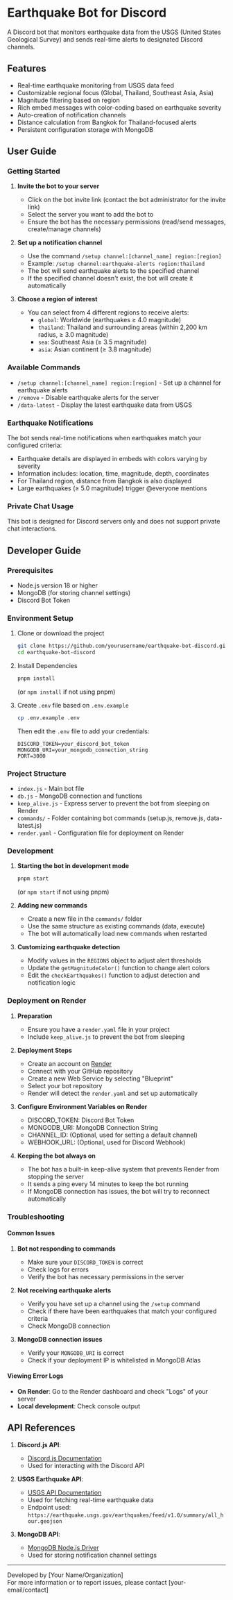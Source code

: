 # Earthquake Bot for Discord

A Discord bot that monitors earthquake data from the USGS (United States Geological Survey) and sends real-time alerts to designated Discord channels.

## Features

- Real-time earthquake monitoring from USGS data feed
- Customizable regional focus (Global, Thailand, Southeast Asia, Asia)
- Magnitude filtering based on region
- Rich embed messages with color-coding based on earthquake severity
- Auto-creation of notification channels
- Distance calculation from Bangkok for Thailand-focused alerts
- Persistent configuration storage with MongoDB

## User Guide

### Getting Started

1. **Invite the bot to your server**
   - Click on the bot invite link (contact the bot administrator for the invite link)
   - Select the server you want to add the bot to
   - Ensure the bot has the necessary permissions (read/send messages, create/manage channels)

2. **Set up a notification channel**
   - Use the command `/setup channel:[channel_name] region:[region]`
   - Example: `/setup channel:earthquake-alerts region:thailand`
   - The bot will send earthquake alerts to the specified channel
   - If the specified channel doesn't exist, the bot will create it automatically

3. **Choose a region of interest**
   - You can select from 4 different regions to receive alerts:
     - `global`: Worldwide (earthquakes ≥ 4.0 magnitude)
     - `thailand`: Thailand and surrounding areas (within 2,200 km radius, ≥ 3.0 magnitude)
     - `sea`: Southeast Asia (≥ 3.5 magnitude)
     - `asia`: Asian continent (≥ 3.8 magnitude)

### Available Commands

- `/setup channel:[channel_name] region:[region]` - Set up a channel for earthquake alerts
- `/remove` - Disable earthquake alerts for the server
- `/data-latest` - Display the latest earthquake data from USGS

### Earthquake Notifications

The bot sends real-time notifications when earthquakes match your configured criteria:

- Earthquake details are displayed in embeds with colors varying by severity
- Information includes: location, time, magnitude, depth, coordinates
- For Thailand region, distance from Bangkok is also displayed
- Large earthquakes (≥ 5.0 magnitude) trigger @everyone mentions

### Private Chat Usage

This bot is designed for Discord servers only and does not support private chat interactions.

## Developer Guide

### Prerequisites

- Node.js version 18 or higher
- MongoDB (for storing channel settings)
- Discord Bot Token

### Environment Setup

1. Clone or download the project
   ```bash
   git clone https://github.com/yourusername/earthquake-bot-discord.git
   cd earthquake-bot-discord
   ```

2. Install Dependencies 
   ```bash
   pnpm install
   ```
   (or `npm install` if not using pnpm)

3. Create `.env` file based on `.env.example`
   ```bash
   cp .env.example .env
   ```
   Then edit the `.env` file to add your credentials:
   ```
   DISCORD_TOKEN=your_discord_bot_token
   MONGODB_URI=your_mongodb_connection_string
   PORT=3000
   ```

### Project Structure

- `index.js` - Main bot file
- `db.js` - MongoDB connection and functions
- `keep_alive.js` - Express server to prevent the bot from sleeping on Render
- `commands/` - Folder containing bot commands (setup.js, remove.js, data-latest.js)
- `render.yaml` - Configuration file for deployment on Render

### Development

1. **Starting the bot in development mode**
   ```bash
   pnpm start
   ```
   (or `npm start` if not using pnpm)

2. **Adding new commands**
   - Create a new file in the `commands/` folder
   - Use the same structure as existing commands (data, execute)
   - The bot will automatically load new commands when restarted

3. **Customizing earthquake detection**
   - Modify values in the `REGIONS` object to adjust alert thresholds
   - Update the `getMagnitudeColor()` function to change alert colors
   - Edit the `checkEarthquakes()` function to adjust detection and notification logic

### Deployment on Render

1. **Preparation**
   - Ensure you have a `render.yaml` file in your project
   - Include `keep_alive.js` to prevent the bot from sleeping

2. **Deployment Steps**
   - Create an account on [Render](https://render.com)
   - Connect with your GitHub repository
   - Create a new Web Service by selecting "Blueprint"
   - Select your bot repository
   - Render will detect the `render.yaml` and set up automatically

3. **Configure Environment Variables on Render**
   - DISCORD_TOKEN: Discord Bot Token
   - MONGODB_URI: MongoDB Connection String
   - CHANNEL_ID: (Optional, used for setting a default channel)
   - WEBHOOK_URL: (Optional, used for Discord Webhook)

4. **Keeping the bot always on**
   - The bot has a built-in keep-alive system that prevents Render from stopping the server
   - It sends a ping every 14 minutes to keep the bot running
   - If MongoDB connection has issues, the bot will try to reconnect automatically

### Troubleshooting

#### Common Issues

1. **Bot not responding to commands**
   - Make sure your `DISCORD_TOKEN` is correct
   - Check logs for errors
   - Verify the bot has necessary permissions in the server

2. **Not receiving earthquake alerts**
   - Verify you have set up a channel using the `/setup` command
   - Check if there have been earthquakes that match your configured criteria
   - Check MongoDB connection

3. **MongoDB connection issues**
   - Verify your `MONGODB_URI` is correct
   - Check if your deployment IP is whitelisted in MongoDB Atlas

#### Viewing Error Logs

- **On Render**: Go to the Render dashboard and check "Logs" of your server
- **Local development**: Check console output

## API References

1. **Discord.js API**: 
   - [Discord.js Documentation](https://discord.js.org/)
   - Used for interacting with the Discord API

2. **USGS Earthquake API**: 
   - [USGS API Documentation](https://earthquake.usgs.gov/fdsnws/event/1/)
   - Used for fetching real-time earthquake data
   - Endpoint used: `https://earthquake.usgs.gov/earthquakes/feed/v1.0/summary/all_hour.geojson`

3. **MongoDB API**:
   - [MongoDB Node.js Driver](https://mongodb.github.io/node-mongodb-native/)
   - Used for storing notification channel settings

---

Developed by [Your Name/Organization]  
For more information or to report issues, please contact [your-email/contact]
